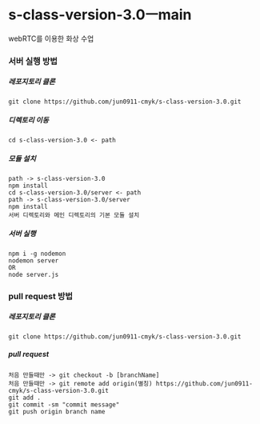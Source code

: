 # s-class-version-3.0ㅡmain
webRTC를 이용한 화상 수업

### 서버 실행 방법
##### 레포지토리 클론
    git clone https://github.com/jun0911-cmyk/s-class-version-3.0.git
##### 디렉토리 이동
    cd s-class-version-3.0 <- path
##### 모듈 설치
    path -> s-class-version-3.0 
    npm install
    cd s-class-version-3.0/server <- path
    path -> s-class-version-3.0/server
    npm install
    서버 디렉토리와 메인 디렉토리의 기본 모듈 설치
##### 서버 실행
    npm i -g nodemon
    nodemon server
    OR
    node server.js

### pull request 방법
##### 레포지토리 클론
    git clone https://github.com/jun0911-cmyk/s-class-version-3.0.git
##### pull request
    처음 만들때만 -> git checkout -b [branchName]
    처음 만들때만 -> git remote add origin(별칭) https://github.com/jun0911-cmyk/s-class-version-3.0.git
    git add .
    git commit -sm "commit message"
    git push origin branch name
